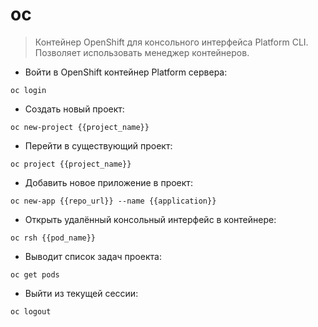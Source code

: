 # oc

> Контейнер OpenShift для консольного интерфейса Platform CLI.
> Позволяет использовать менеджер контейнеров.

- Войти в OpenShift контейнер Platform сервера:

`oc login`

- Создать новый проект:

`oc new-project {{project_name}}`

- Перейти в существующий проект:

`oc project {{project_name}}`

- Добавить новое приложение в проект:

`oc new-app {{repo_url}} --name {{application}}`

- Открыть удалённый консольный интерфейс в контейнере:

`oc rsh {{pod_name}}`

- Выводит список задач проекта:

`oc get pods`

- Выйти из текущей сессии:

`oc logout`
